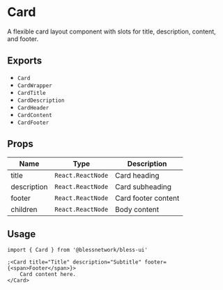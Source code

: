 # Card

A flexible card layout component with slots for title, description, content, and footer.

## Exports

- `Card`
- `CardWrapper`
- `CardTitle`
- `CardDescription`
- `CardHeader`
- `CardContent`
- `CardFooter`

## Props

| Name        | Type              | Description         |
| ----------- | ----------------- | ------------------- |
| title       | `React.ReactNode` | Card heading        |
| description | `React.ReactNode` | Card subheading     |
| footer      | `React.ReactNode` | Card footer content |
| children    | `React.ReactNode` | Body content        |

## Usage

```tsx
import { Card } from '@blessnetwork/bless-ui'

;<Card title="Title" description="Subtitle" footer={<span>Footer</span>}>
	Card content here.
</Card>
```
